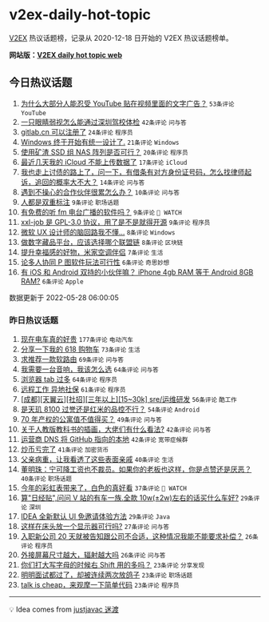 # v2ex-daily-hot-topic

[V2EX](https://www.v2ex.com/) 热议话题榜，记录从 2020-12-18 日开始的 V2EX 热议话题榜单。

**网站版：[V2EX daily hot topic web](https://boojack.github.io/v2ex-daily-hot-topic-web/)**

## 今日热议话题

<!-- TODAY BEGIN -->

1. [为什么大部分人能忍受 YouTube 贴在视频里面的文字广告？](https://www.v2ex.com/t/855789) `53条评论` `YouTube`
1. [一只眼睛弱视怎么能通过深圳驾校体检](https://www.v2ex.com/t/855788) `42条评论` `问与答`
1. [gitlab.cn 可以注册了](https://www.v2ex.com/t/855804) `24条评论` `程序员`
1. [Windows 终于开始有统一设计了.](https://www.v2ex.com/t/855808) `21条评论` `Windows`
1. [使用矿渣 SSD 组 NAS 阵列是否可行？](https://www.v2ex.com/t/855794) `20条评论` `程序员`
1. [最近几天我的 iCloud 不能上传数据了](https://www.v2ex.com/t/855822) `17条评论` `iCloud`
1. [我也走上讨债的路上了，问一下，有借条有对方身份证号码，怎么找律师起诉，追回的概率大不大？](https://www.v2ex.com/t/855802) `14条评论` `问与答`
1. [遇到不操心的合作伙伴很累怎么办？](https://www.v2ex.com/t/855792) `10条评论` `问与答`
1. [人都是双重标注](https://www.v2ex.com/t/855818) `9条评论` `职场话题`
1. [有免费的听 fm 电台广播的软件吗？](https://www.v2ex.com/t/855807) `9条评论` ` WATCH`
1. [xxl-job 是 GPL-3.0 协议，用了是不是就得开源](https://www.v2ex.com/t/855800) `9条评论` `程序员`
1. [微软 UX 设计师的脑回路我不懂...](https://www.v2ex.com/t/855824) `8条评论` `Windows`
1. [做数字藏品平台，应该选择哪个联盟链](https://www.v2ex.com/t/855821) `8条评论` `区块链`
1. [提升幸福感的好物，米家空调伴侣](https://www.v2ex.com/t/855828) `7条评论` `生活`
1. [论多人协同 P 图软件玩法可行性](https://www.v2ex.com/t/855806) `6条评论` `奇思妙想`
1. [有 iOS 和 Android 双持的小伙伴嘛？ iPhone 4gb RAM 等于 Android 8GB RAM?](https://www.v2ex.com/t/855801) `6条评论` `Apple`

数据更新于 2022-05-28 06:00:05

<!-- TODAY END -->

### 昨日热议话题

<!-- YESTERDAY BEGIN -->

1. [现在电车真的好贵](https://www.v2ex.com/t/855591) `177条评论` `电动汽车`
1. [分享一下我的 618 购物车](https://www.v2ex.com/t/855668) `73条评论` `生活`
1. [求推荐一款软路由](https://www.v2ex.com/t/855585) `69条评论` `问与答`
1. [我需要一台音响，我该怎么选](https://www.v2ex.com/t/855578) `64条评论` `问与答`
1. [浏览器 tab 过多](https://www.v2ex.com/t/855608) `64条评论` `程序员`
1. [远程工作 异地社保](https://www.v2ex.com/t/855581) `61条评论` `程序员`
1. [[成都][天翼云][社招][三年以上][15~30k] sre/运维研发](https://www.v2ex.com/t/855655) `56条评论` `酷工作`
1. [是天玑 8100 过誉还是红米的品控不行？](https://www.v2ex.com/t/855624) `54条评论` `Android`
1. [70 年产权的公寓值不值得买？](https://www.v2ex.com/t/855694) `49条评论` `问与答`
1. [关于人教版教科书的插画，大佬们有什么看法?](https://www.v2ex.com/t/855748) `42条评论` `问与答`
1. [运营商 DNS 将 GitHub 指向的本地](https://www.v2ex.com/t/855574) `42条评论` `宽带症候群`
1. [炒币亏完了](https://www.v2ex.com/t/855759) `41条评论` `加密货币`
1. [父亲病重，让我看透了这些表面亲戚](https://www.v2ex.com/t/855776) `40条评论` `生活`
1. [董明珠：宁可降工资也不裁员。如果你的老板也这样，你是点赞还是厌恶？](https://www.v2ex.com/t/855641) `40条评论` `职场话题`
1. [今年的彩虹表带来了，白色的真好看](https://www.v2ex.com/t/855708) `37条评论` ` WATCH`
1. [算"日经贴",问问 V 站的有车一族.全款 10w(±2w)左右的话买什么车好?](https://www.v2ex.com/t/855672) `29条评论` `深圳`
1. [IDEA 全新默认 UI 免邀请体验方法](https://www.v2ex.com/t/855631) `29条评论` `Java`
1. [这样在床头放一个显示器可行吗?](https://www.v2ex.com/t/855687) `27条评论` `问与答`
1. [入职新公司 20 天就被告知跟公司不合适，这种情况我能不能要求补偿？](https://www.v2ex.com/t/855728) `26条评论` `程序员`
1. [外接屏幕尺寸越大，辐射越大吗](https://www.v2ex.com/t/855676) `26条评论` `问与答`
1. [你们打大写字母的时候右 Shift 用的多吗？](https://www.v2ex.com/t/855751) `23条评论` `分享发现`
1. [明明面试都过了，却被连续两次放鸽子](https://www.v2ex.com/t/855632) `23条评论` `职场话题`
1. [talk is cheap，来观摩一下简单代码](https://www.v2ex.com/t/855579) `23条评论` `程序员`

<!-- YESTERDAY END -->

---

💡 Idea comes from [justjavac 迷渡](https://github.com/justjavac/)
